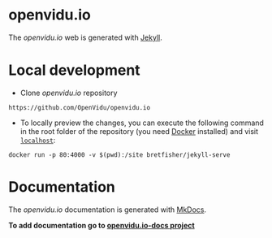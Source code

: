 # openvidu.io

The _openvidu.io_ web is generated with [Jekyll](https://jekyllrb.com/).

# Local development

- Clone _openvidu.io_ repository
```
https://github.com/OpenVidu/openvidu.io
```
- To locally preview the changes, you can execute the following command in the root folder of the repository (you need [Docker](https://store.docker.com/search?type=edition&offering=community) installed) and visit [`localhost`](http://localhost:80):

```
docker run -p 80:4000 -v $(pwd):/site bretfisher/jekyll-serve
```

# Documentation

The _openvidu.io_ documentation is generated with [MkDocs](http://www.mkdocs.org).

**To add documentation go to [openvidu.io-docs project](https://github.com/OpenVidu/openvidu.io-docs)**
